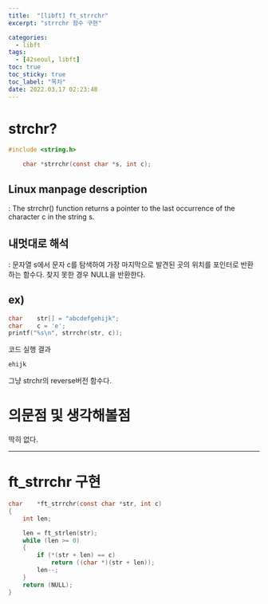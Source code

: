 ```yaml
---
title:  "[libft] ft_strrchr"
excerpt: "strrchr 함수 구현"

categories:
  - libft
tags:
  - [42seoul, libft]
toc: true
toc_sticky: true
toc_label: "목차"
date: 2022.03.17 02:23:48
---
```


# strchr?

```c
#include <string.h>

    char *strrchr(const char *s, int c);
```

## Linux manpage description    
:  The strrchr() function returns a pointer to the last occurrence of the character c in the string s.    

## 내멋대로 해석    
:  문자열 s에서 문자 c를 탐색하여 가장 마지막으로 발견된 곳의 위치를 포인터로 반환하는 함수다. 찾지 못한 경우 NULL을 반환한다.    

## ex)    
```c
char	str[] = "abcdefgehijk";
char	c = 'e';
printf("%s\n", strrchr(str, c));
```
코드 실행 결과
```c
ehijk
```
그냥 strchr의 reverse버전 함수다.    

# 의문점 및 생각해볼점    
딱히 없다.    

***

# ft_strrchr 구현

```c
char	*ft_strrchr(const char *str, int c)
{
	int	len;

	len = ft_strlen(str);
	while (len >= 0)
	{
		if (*(str + len) == c)
			return ((char *)(str + len));
		len--;
	}
	return (NULL);
}

```


